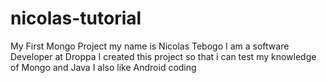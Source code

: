 # nicolas-tutorial
My First Mongo Project
my name is Nicolas Tebogo
I am a software Developer at Droppa
I created this project so that i can test my knowledge of Mongo and Java
I also like Android coding
